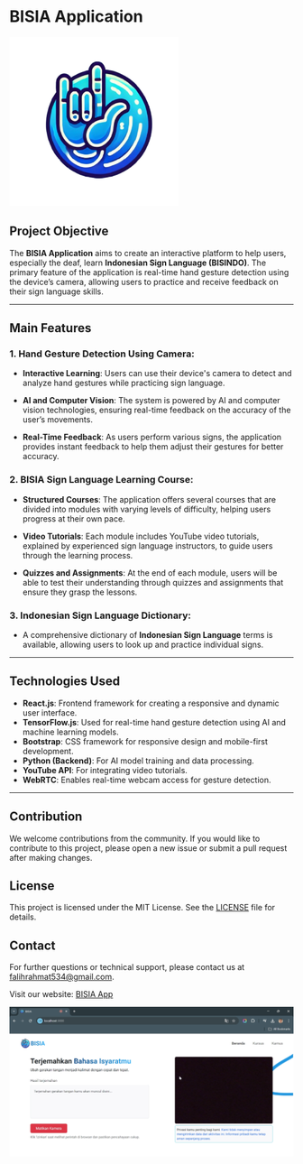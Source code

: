 # BISIA Application

<img src="frontend/public/bisia-logo.png" alt="BISIA Logo" width="300"/>

## Project Objective
The **BISIA Application** aims to create an interactive platform to help users, especially the deaf, learn **Indonesian Sign Language (BISINDO)**. The primary feature of the application is real-time hand gesture detection using the device’s camera, allowing users to practice and receive feedback on their sign language skills.

---

## Main Features

### 1. Hand Gesture Detection Using Camera:
- **Interactive Learning**: 
  Users can use their device's camera to detect and analyze hand gestures while practicing sign language.
  
- **AI and Computer Vision**: 
  The system is powered by AI and computer vision technologies, ensuring real-time feedback on the accuracy of the user’s movements.
  
- **Real-Time Feedback**: 
  As users perform various signs, the application provides instant feedback to help them adjust their gestures for better accuracy.

### 2. BISIA Sign Language Learning Course:
- **Structured Courses**: 
  The application offers several courses that are divided into modules with varying levels of difficulty, helping users progress at their own pace.
  
- **Video Tutorials**: 
  Each module includes YouTube video tutorials, explained by experienced sign language instructors, to guide users through the learning process.
  
- **Quizzes and Assignments**: 
  At the end of each module, users will be able to test their understanding through quizzes and assignments that ensure they grasp the lessons.

### 3. Indonesian Sign Language Dictionary:
- A comprehensive dictionary of **Indonesian Sign Language** terms is available, allowing users to look up and practice individual signs.

---

## Technologies Used
- **React.js**: Frontend framework for creating a responsive and dynamic user interface.
- **TensorFlow.js**: Used for real-time hand gesture detection using AI and machine learning models.
- **Bootstrap**: CSS framework for responsive design and mobile-first development.
- **Python (Backend)**: For AI model training and data processing.
- **YouTube API**: For integrating video tutorials.
- **WebRTC**: Enables real-time webcam access for gesture detection.

---

## Contribution

We welcome contributions from the community. If you would like to contribute to this project, please open a new issue or submit a pull request after making changes.

## License

This project is licensed under the MIT License. See the [LICENSE](./LICENSE) file for details.

## Contact

For further questions or technical support, please contact us at [falihrahmat534@gmail.com](mailto:falihrahmat534@gmail.com).

Visit our website: [BISIA App]( )

![Beranda Screenshot](frontend/public/screenshoot-beranda.png)